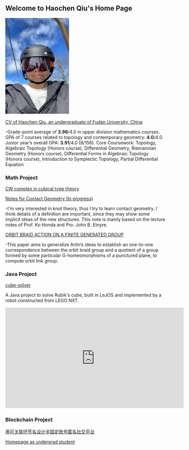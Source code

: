 ## Welcome to Haochen Qiu's Home Page

<img src="./picture.jpg" alt="我的照片" width="200" height="300">

[CV of Haochen Qiu, an undergraduate of Fudan University, China](./cv_HaochenQiu.pdf)

-Grade-point average of **3.96**/4.0 in upper division mathematics courses. GPA of 7 courses related to topology and
contemporary geometry: **4.0**/4.0. Junior year’s overall GPA: **3.91**/4.0 (8/156).
Core Coursework: Topology, Algebraic Topology (Honors course), Differential Geometry, Riemannian
Geometry (Honors course), Differential Forms in Algebraic Topology (Honors course), Introduction to Symplectic
Topology, Partial Differential Equation

### Math Project

[CW complex in cubical type theory](https://github.com/hcqiu/agda)

[Notes for Contact Geometry (In progress)](./contact.pdf)

-I'm very interested in knot theory, thus I try to learn contact geometry. I think details of a definition are important, since they may show some implicit ideas of the new structures. This note is mainly based on the lecture notes of Prof. Ko Honda and Pro. John B. Etnyre.

[ORBIT BRAID ACTION ON A FINITE GENERATED GROUP](./ORBIT_BRAID_ACTION_ON_A_FINITE_GENERATED_GROUP.pdf)

-This paper aims to generalize Artin’s ideas to establish an one-to-one correspondence between the orbit braid group and a quotient of a group formed by some particular G-homeomorphisms of a punctured plane, to compute orbit link group.

### Java Project

[cube-solver](https://github.com/hcqiu/cube-solver)

A Java project to solve Rubik's cube, built in LeJOS and implemented by a robot constructed from LEGO NXT.

<iframe width="560" height="315" src="https://www.youtube.com/embed/dAfDIDdDclc" frameborder="0" allow="accelerometer; autoplay; encrypted-media; gyroscope; picture-in-picture" allowfullscreen></iframe>

### Blockchain Project

[用可关联环签名设计半固定账号匿名社交平台](./用可关联环签名设计半固定账号匿名社交平台.pdf)

[Homepage as undergrad student](./undergrad.md)
